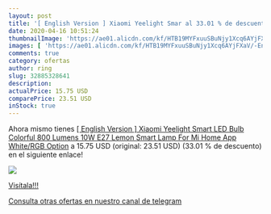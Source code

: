 ```yaml
---
layout: post
title: '[ English Version ] Xiaomi Yeelight Smar al 33.01 % de descuento'
date: 2020-04-16 10:51:24
thumbnailImage: 'https://ae01.alicdn.com/kf/HTB19MYFxuuSBuNjy1Xcq6AYjFXaV/-English-Version-Xiaomi-Yeelight-Smart-LED-Bulb-Colorful-800-Lumens-10W-E27-Lemon-Smart-Lamp.jpg_350x350._SL200_.jpg'
images: [ 'https://ae01.alicdn.com/kf/HTB19MYFxuuSBuNjy1Xcq6AYjFXaV/-English-Version-Xiaomi-Yeelight-Smart-LED-Bulb-Colorful-800-Lumens-10W-E27-Lemon-Smart-Lamp.jpg_350x350._SL200_.jpg' ]
comments: true
category: ofertas
author: ring
slug: 32885328641
description:
actualPrice: 15.75 USD
comparePrice: 23.51 USD
inStock: true
---
```


Ahora mismo tienes [[ English Version ] Xiaomi Yeelight Smart LED Bulb Colorful 800 Lumens 10W E27 Lemon Smart Lamp For Mi Home App White/RGB Option](https://www.amazon.com/dp/32885328641/?tag=redken08-20) a 15.75 USD (original: 23.51 USD) (33.01 %  de descuento) en el siguiente enlace!

[![](https://ae01.alicdn.com/kf/HTB19MYFxuuSBuNjy1Xcq6AYjFXaV/-English-Version-Xiaomi-Yeelight-Smart-LED-Bulb-Colorful-800-Lumens-10W-E27-Lemon-Smart-Lamp.jpg_350x350._SL200_.jpg)](https://www.amazon.com/dp/32885328641/?tag=redken08-20)

[Visítala!!!](https://www.amazon.com/dp/32885328641/?tag=redken08-20)

[Consulta otras ofertas en nuestro canal de telegram](https://t.me/s/ofertas25)
